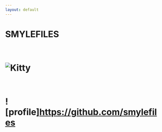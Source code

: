 ```yaml
---
layout: default
---
```


# SMYLEFILES

<br>

# ![Kitty](https://variety.com/wp-content/uploads/2019/03/hello-kitty-credit-sanrio.jpg)

<br>

# ![profile]https://github.com/smylefiles

